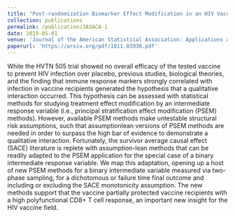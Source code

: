```yaml
---
title: "Post-randomization Biomarker Effect Modification in an HIV Vaccine Clinical Trial"
collection: publications
permalink: /publication/JASACA-1
date: 2019-05-01
venue: 'Journal of the American Statistical Association: Applications and Case Studies (in revision)'
paperurl: 'https://arxiv.org/pdf/1811.03930.pdf'
---
```


While the HVTN 505 trial showed no overall efficacy of the tested vaccine to
prevent HIV infection over placebo, previous studies, biological theories, and the finding
that immune response markers strongly correlated with infection in vaccine recipients generated the hypothesis that a qualitative interaction occurred. This hypothesis can be assessed
with statistical methods for studying treatment effect modification by an intermediate response variable (i.e., principal stratification effect modification (PSEM) methods). However,
available PSEM methods make untestable structural risk assumptions, such that assumptionlean versions of PSEM methods are needed in order to surpass the high bar of evidence to
demonstrate a qualitative interaction. Fortunately, the survivor average causal effect (SACE)
literature is replete with assumption-lean methods that can be readily adapted to the PSEM
application for the special case of a binary intermediate response variable. We map this adaptation, opening up a host of new PSEM methods for a binary intermediate variable measured
via two-phase sampling, for a dichotomous or failure time final outcome and including or
excluding the SACE monotonicity assumption. The new methods support that the vaccine
partially protected vaccine recipients with a high polyfunctional CD8+ T cell response, an
important new insight for the HIV vaccine field.
